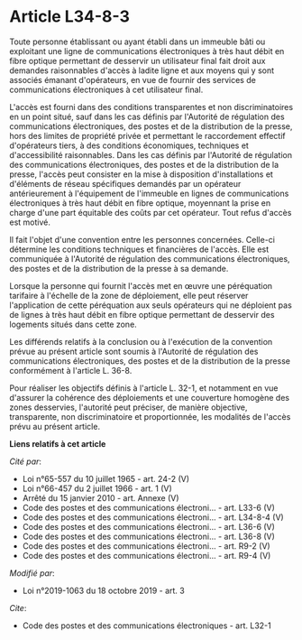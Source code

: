 # Article L34-8-3

Toute personne établissant ou ayant établi dans un immeuble bâti ou exploitant une ligne de communications électroniques à
très haut débit en fibre optique permettant de desservir un utilisateur final fait droit aux demandes raisonnables d'accès à
ladite ligne et aux moyens qui y sont associés émanant d'opérateurs, en vue de fournir des services de communications
électroniques à cet utilisateur final.

L'accès est fourni dans des conditions transparentes et non discriminatoires en un point situé, sauf dans les cas définis par
l'Autorité de régulation des communications électroniques, des postes et de la distribution de la presse, hors des limites de
propriété privée et permettant le raccordement effectif d'opérateurs tiers, à des conditions économiques, techniques et
d'accessibilité raisonnables. Dans les cas définis par l'Autorité de régulation des communications électroniques, des postes
et de la distribution de la presse, l'accès peut consister en la mise à disposition d'installations et d'éléments de réseau
spécifiques demandés par un opérateur antérieurement à l'équipement de l'immeuble en lignes de communications électroniques à
très haut débit en fibre optique, moyennant la prise en charge d'une part équitable des coûts par cet opérateur. Tout refus
d'accès est motivé.

Il fait l'objet d'une convention entre les personnes concernées. Celle-ci détermine les conditions techniques et financières
de l'accès. Elle est communiquée à l'Autorité de régulation des communications électroniques, des postes et de la
distribution de la presse à sa demande.

Lorsque la personne qui fournit l'accès met en œuvre une péréquation tarifaire à l'échelle de la zone de déploiement, elle
peut réserver l'application de cette péréquation aux seuls opérateurs qui ne déploient pas de lignes à très haut débit en
fibre optique permettant de desservir des logements situés dans cette zone.

Les différends relatifs à la conclusion ou à l'exécution de la convention prévue au présent article sont soumis à l'Autorité
de régulation des communications électroniques, des postes et de la distribution de la presse conformément à l'article L.
36-8.

Pour réaliser les objectifs définis à l'article L. 32-1, et notamment en vue d'assurer la cohérence des déploiements et une
couverture homogène des zones desservies, l'autorité peut préciser, de manière objective, transparente, non discriminatoire
et proportionnée, les modalités de l'accès prévu au présent article.

**Liens relatifs à cet article**

_Cité par_:

  - Loi n°65-557 du 10 juillet 1965 - art. 24-2 (V)
  - Loi n°66-457 du 2 juillet 1966 - art. 1 (V)
  - Arrêté du 15 janvier 2010 - art. Annexe (V)
  - Code des postes et des communications électroni... - art. L33-6 (V)
  - Code des postes et des communications électroni... - art. L34-8-4 (V)
  - Code des postes et des communications électroni... - art. L36-6 (V)
  - Code des postes et des communications électroni... - art. L36-8 (V)
  - Code des postes et des communications électroni... - art. R9-2 (V)
  - Code des postes et des communications électroni... - art. R9-4 (V)

_Modifié par_:

  - Loi n°2019-1063 du 18 octobre 2019 - art. 3

_Cite_:

  - Code des postes et des communications électroniques - art. L32-1
